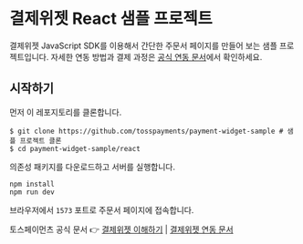 # 결제위젯 React 샘플 프로젝트

결제위젯 JavaScript SDK를 이용해서 간단한 주문서 페이지를 만들어 보는 샘플 프로젝트입니다. 자세한 연동 방법과 결제 과정은 [공식 연동 문서](https://docs.tosspayments.com/guides/payment-widget/integration)에서 확인하세요.

## 시작하기

먼저 이 레포지토리를 클론합니다.

```
$ git clone https://github.com/tosspayments/payment-widget-sample # 샘플 프로젝트 클론
$ cd payment-widget-sample/react
```

의존성 패키지를 다운로드하고 서버를 실행합니다.
```
npm install
npm run dev
```

브라우저에서 `1573` 포트로 주문서 페이지에 접속합니다.

토스페이먼츠 공식 문서 👉 [결제위젯 이해하기](https://docs.tosspayments.com/guides/payment-widget/overview) | [결제위젯 연동 문서](https://docs.tosspayments.com/guides/payment-widget/integration)

